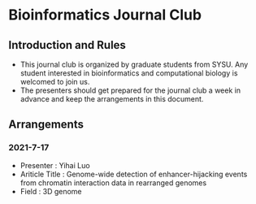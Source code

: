 # Bioinformatics Journal Club
## Introduction and Rules
* This journal club is organized by graduate students from SYSU. Any student interested in bioinformatics and computational biology is welcomed to join us.
* The presenters should get prepared for the journal club a week in advance and keep the arrangements in this document.


## Arrangements
### 2021-7-17
* Presenter : Yihai Luo
* Ariticle Title : Genome-wide detection of enhancer-hijacking events from chromatin interaction data in rearranged genomes
* Field : 3D genome
